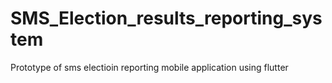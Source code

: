 # SMS_Election_results_reporting_system
Prototype of sms electioin reporting mobile application using flutter
